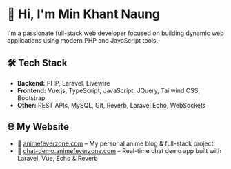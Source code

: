 # 👋 Hi, I'm Min Khant Naung

I'm a passionate full-stack web developer focused on building dynamic web applications using modern PHP and JavaScript tools.

## 🛠️ Tech Stack

- **Backend:** PHP, Laravel, Livewire
- **Frontend:** Vue.js, TypeScript, JavaScript, JQuery, Tailwind CSS, Bootstrap
- **Other:** REST APIs, MySQL, Git, Reverb, Laravel Echo, WebSockets

## 🌐 My Website

- 🔗 [animefeverzone.com](https://animefeverzone.com) – My personal anime blog & full-stack project
- 💬 [chat-demo.animefeverzone.com](https://chat-demo.animefeverzone.com) – Real-time chat demo app built with Laravel, Vue, Echo & Reverb




